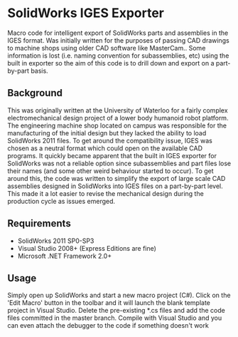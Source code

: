 SolidWorks IGES Exporter
========================
Macro code for intelligent export of SolidWorks parts and assemblies in the IGES format. Was initially written for the purposes of passing CAD drawings to machine shops using older CAD software like MasterCam.. Some information is lost (i.e. naming convention for subassemblies, etc) using the built in exporter so the aim of this code is to drill down and export on a part-by-part basis. 

Background
----------
This was originally written at the University of Waterloo for a fairly complex electromechanical design project of a lower body humanoid robot platform. The engineering machine shop located on campus was responsible for the manufacturing of the initial design but they lacked the ability to load SolidWorks 2011 files. To get around the compatibility issue, IGES was chosen as a neutral format which could open on the available CAD programs. It quickly became apparent that the built in IGES exporter for SolidWorks was not a reliable option since subassemblies and part files lose their names (and some other weird behaviour started to occur). To get around this, the code was written to simplify the export of large scale CAD assemblies designed in SolidWorks into IGES files on a part-by-part level. This made it a lot easier to revise the mechanical design during the production cycle as issues emerged.

Requirements
-------------
* SolidWorks 2011 SP0-SP3
* Visual Studio 2008+ (Express Editions are fine)
* Microsoft .NET Framework 2.0+ 

Usage
-----
Simply open up SolidWorks and start a new macro project (C#). Click on the 'Edit Macro' button in the toolbar and it will launch the blank template project in Visual Studio. Delete the pre-existing *.cs files and add the code files committed in the master branch. Compile with Visual Studio and you can even attach the debugger to the code if something doesn't work 
